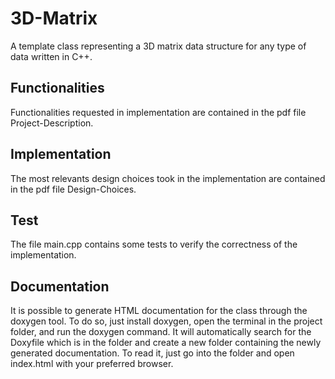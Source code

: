 # 3D-Matrix
A template class representing a 3D matrix data structure for any type of data written in C++. 

## Functionalities
Functionalities requested in implementation are contained in the pdf file Project-Description. 

## Implementation
The most relevants design choices took in the implementation are contained in the pdf file Design-Choices.

## Test
The file main.cpp contains some tests to verify the correctness of the implementation.

## Documentation
It is possible to generate HTML documentation for the class through the doxygen tool. To do so, just install doxygen, open the terminal in the project folder, and run the doxygen command. It will automatically search for the Doxyfile which is in the folder and create a new folder containing the newly generated documentation. To read it, just go into the folder and open index.html with your preferred browser.
